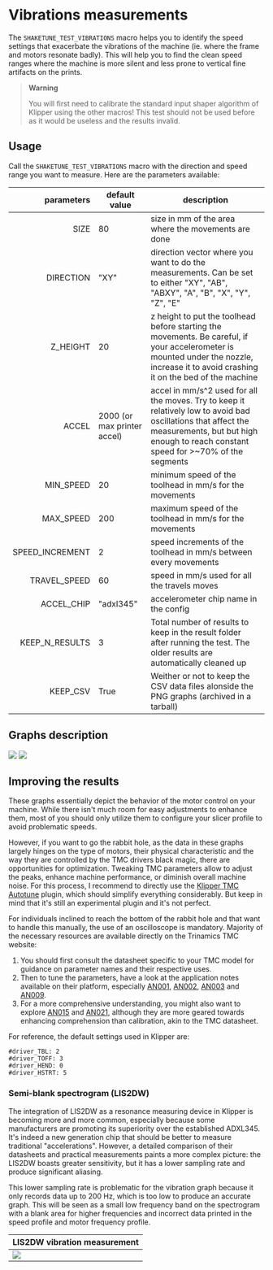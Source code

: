 # Vibrations measurements

The `SHAKETUNE_TEST_VIBRATIONS` macro helps you to identify the speed settings that exacerbate the vibrations of the machine (ie. where the frame and motors resonate badly). This will help you to find the clean speed ranges where the machine is more silent and less prone to vertical fine artifacts on the prints.

  > **Warning**
  >
  > You will first need to calibrate the standard input shaper algorithm of Klipper using the other macros! This test should not be used before as it would be useless and the results invalid.


## Usage

Call the `SHAKETUNE_TEST_VIBRATIONS` macro with the direction and speed range you want to measure. Here are the parameters available:

| parameters | default value | description |
|-----------:|---------------|-------------|
|SIZE|80|size in mm of the area where the movements are done|
|DIRECTION|"XY"|direction vector where you want to do the measurements. Can be set to either "XY", "AB", "ABXY", "A", "B", "X", "Y", "Z", "E"|
|Z_HEIGHT|20|z height to put the toolhead before starting the movements. Be careful, if your accelerometer is mounted under the nozzle, increase it to avoid crashing it on the bed of the machine|
|ACCEL|2000 (or max printer accel)|accel in mm/s^2 used for all the moves. Try to keep it relatively low to avoid bad oscillations that affect the measurements, but but high enough to reach constant speed for >~70% of the segments|
|MIN_SPEED|20|minimum speed of the toolhead in mm/s for the movements|
|MAX_SPEED|200|maximum speed of the toolhead in mm/s for the movements|
|SPEED_INCREMENT|2|speed increments of the toolhead in mm/s between every movements|
|TRAVEL_SPEED|60|speed in mm/s used for all the travels moves|
|ACCEL_CHIP|"adxl345"|accelerometer chip name in the config|
|KEEP_N_RESULTS|3|Total number of results to keep in the result folder after running the test. The older results are automatically cleaned up|
|KEEP_CSV|True|Weither or not to keep the CSV data files alonside the PNG graphs (archived in a tarball)|


## Graphs description

![](../images/vibrations_graphs/vibration_graph_explanation.png)
![](../images/vibrations_graphs/vibration_graph_explanation2.png)

## Improving the results

These graphs essentially depict the behavior of the motor control on your machine. While there isn't much room for easy adjustments to enhance them, most of you should only utilize them to configure your slicer profile to avoid problematic speeds.

However, if you want to go the rabbit hole, as the data in these graphs largely hinges on the type of motors, their physical characteristic and the way they are controlled by the TMC drivers black magic, there are opportunities for optimization. Tweaking TMC parameters allow to adjust the peaks, enhance machine performance, or diminish overall machine noise. For this process, I recommend to directly use the [Klipper TMC Autotune](https://github.com/andrewmcgr/klipper_tmc_autotune) plugin, which should simplify everything considerably. But keep in mind that it's still an experimental plugin and it's not perfect.

For individuals inclined to reach the bottom of the rabbit hole and that want to handle this manually, the use of an oscilloscope is mandatory. Majority of the necessary resources are available directly on the Trinamics TMC website:
  1. You should first consult the datasheet specific to your TMC model for guidance on parameter names and their respective uses.
  2. Then to tune the parameters, have a look at the application notes available on their platform, especially [AN001](https://www.trinamic.com/fileadmin/assets/Support/AppNotes/AN001-SpreadCycle.pdf), [AN002](https://www.trinamic.com/fileadmin/assets/Support/AppNotes/AN002-StallGuard2.pdf), [AN003](https://www.trinamic.com/fileadmin/assets/Support/AppNotes/AN003_-_DcStep_Basics_and_Wizard.pdf) and [AN009](https://www.trinamic.com/fileadmin/assets/Support/AppNotes/AN009_Tuning_coolStep.pdf).
  3. For a more comprehensive understanding, you might also want to explore [AN015](https://www.trinamic.com/fileadmin/assets/Support/AppNotes/AN015-StealthChop_Performance.pdf) and [AN021](https://www.trinamic.com/fileadmin/assets/Support/AppNotes/AN021-StealthChop_Performance_comparison_V1.12.pdf ), although they are more geared towards enhancing comprehension than calibration, akin to the TMC datasheet.

For reference, the default settings used in Klipper are:
```
#driver_TBL: 2
#driver_TOFF: 3
#driver_HEND: 0
#driver_HSTRT: 5
```

### Semi-blank spectrogram (LIS2DW)

The integration of LIS2DW as a resonance measuring device in Klipper is becoming more and more common, especially because some manufacturers are promoting its superiority over the established ADXL345. It's indeed a new generation chip that should be better to measure traditional "accelerations". However, a detailed comparison of their datasheets and practical measurements paints a more complex picture: the LIS2DW boasts greater sensitivity, but it has a lower sampling rate and produce significant aliasing.

This lower sampling rate is problematic for the vibration graph because it only records data up to 200 Hz, which is too low to produce an accurate graph. This will be seen as a small low frequency band on the spectrogram with a blank area for higher frequencies and incorrect data printed in the speed profile and motor frequency profile.

| LIS2DW vibration measurement |
| --- |
| ![](../images/vibrations_graphs/sd2w_spectrogram.png) |
